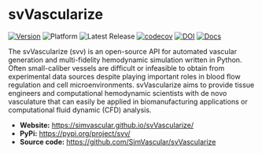 # svVascularize


[![Version](https://img.shields.io/pypi/v/svv.svg?logo=pypi&label=PyPI%20version)](https:://pypi.org/project/svv/)
![Platform](https://img.shields.io/badge/platform-macOS%20|%20linux%20|%20windows-blue)
![Latest Release](https://img.shields.io/github/v/release/SimVascular/svVascularize?label=latest)
[![codecov](https://codecov.io/github/SimVascular/svVascularize/graph/badge.svg)](https://codecov.io/github/SimVascular/svVascularize)
[![DOI](https://zenodo.org/badge/DOI/10.5281/zenodo.15151168.svg)]()
[![Docs](https://img.shields.io/badge/docs-gh--pages-brightgreen)](https://simvascular.github.io/svVascularize/)

<p align="left">
The svVascularize (svv) is an open-source API for automated vascular generation and multi-fidelity hemodynamic simulation
written in Python. Often small-caliber vessels are difficult or infeasible to obtain from experimental data sources 
despite playing important roles in blood flow regulation and cell microenvironments. svVascularize aims to provide tissue 
engineers and computational hemodynamic scientists with de novo vasculature that can easily be applied in 
biomanufacturing applications or computational fluid dynamic (CFD) analysis.
</p>

* **Website:** https://simvascular.github.io/svVascularize/
* **PyPi:** https://pypi.org/project/svv/
* **Source code:** https://github.com/SimVascular/svVascularize
